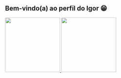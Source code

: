 
## Bem-vindo(a) ao perfil do Igor 😁

 <div>
   <a href=["https://github.com/igorazz">
   <img height="180em" src="https://github-readme-stats.vercel.app/api?username=igorazz&show_icons=true&theme=tokyonight&include_all_commits=true&count_private=true"/>
   <img height="180em" src="https://github-readme-stats.vercel.app/api/top-langs/?username=igorazz&layout=compact&langs_count=6&theme=tokyonight"/>

</div>
 <br>
